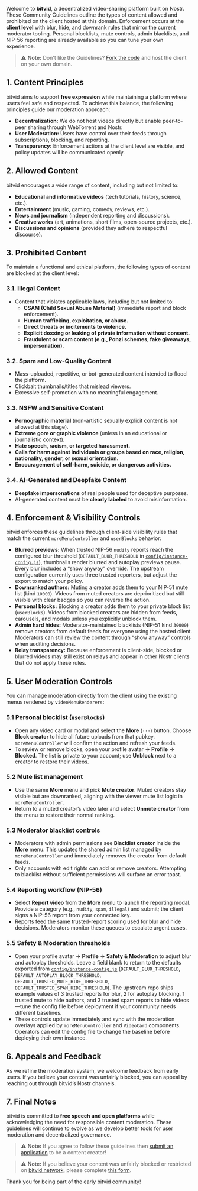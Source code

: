 Welcome to **bitvid**, a decentralized video-sharing platform built on Nostr. These Community Guidelines outline the types of content allowed and prohibited on the client hosted at this domain. Enforcement occurs at the **client level** with blur, hide, and downrank rules that mirror the current moderator tooling. Personal blocklists, mute controls, admin blacklists, and NIP-56 reporting are already available so you can tune your own experience.

> ⚠️ **Note:** Don't like the Guidelines? [Fork the code](https://github.com/PR0M3TH3AN/bitvid) and host the client on your own domain.

## **1. Content Principles**

bitvid aims to support **free expression** while maintaining a platform where users feel safe and respected. To achieve this balance, the following principles guide our moderation approach:

- **Decentralization:** We do not host videos directly but enable peer-to-peer sharing through WebTorrent and Nostr.
- **User Moderation:** Users have control over their feeds through subscriptions, blocking, and reporting.
- **Transparency:** Enforcement actions at the client level are visible, and policy updates will be communicated openly.

## **2. Allowed Content**

bitvid encourages a wide range of content, including but not limited to:

- **Educational and informative videos** (tech tutorials, history, science, etc.).
- **Entertainment** (music, gaming, comedy, reviews, etc.).
- **News and journalism** (independent reporting and discussions).
- **Creative works** (art, animations, short films, open-source projects, etc.).
- **Discussions and opinions** (provided they adhere to respectful discourse).

## **3. Prohibited Content**

To maintain a functional and ethical platform, the following types of content are blocked at the client level:

### **3.1. Illegal Content**

- Content that violates applicable laws, including but not limited to:
  - **CSAM (Child Sexual Abuse Material)** (immediate report and block enforcement).
  - **Human trafficking, exploitation, or abuse.**
  - **Direct threats or incitements to violence.**
  - **Explicit doxxing or leaking of private information without consent.**
  - **Fraudulent or scam content (e.g., Ponzi schemes, fake giveaways, impersonation).**

### **3.2. Spam and Low-Quality Content**

- Mass-uploaded, repetitive, or bot-generated content intended to flood the platform.
- Clickbait thumbnails/titles that mislead viewers.
- Excessive self-promotion with no meaningful engagement.

### **3.3. NSFW and Sensitive Content**

- **Pornographic material** (non-artistic sexually explicit content is not allowed at this stage).
- **Extreme gore or graphic violence** (unless in an educational or journalistic context).
- **Hate speech, racism, or targeted harassment.**
- **Calls for harm against individuals or groups based on race, religion, nationality, gender, or sexual orientation.**
- **Encouragement of self-harm, suicide, or dangerous activities.**

### **3.4. AI-Generated and Deepfake Content**

- **Deepfake impersonations** of real people used for deceptive purposes.
- AI-generated content must be **clearly labeled** to avoid misinformation.

## **4. Enforcement & Visibility Controls**

bitvid enforces these guidelines through client-side visibility rules that match the current `moreMenuController` and `userBlocks` behavior:

- **Blurred previews:** When trusted NIP-56 `nudity` reports reach the configured blur threshold (`DEFAULT_BLUR_THRESHOLD` in [`config/instance-config.js`](../config/instance-config.js)), thumbnails render blurred and autoplay previews pause. Every blur includes a “show anyway” override. The upstream configuration currently uses three trusted reporters, but adjust the export to match your policy.
- **Downranked authors:** Muting a creator adds them to your NIP-51 mute list (kind `10000`). Videos from muted creators are deprioritized but still visible with clear badges so you can reverse the action.
- **Personal blocks:** Blocking a creator adds them to your private block list (`userBlocks`). Videos from blocked creators are hidden from feeds, carousels, and modals unless you explicitly unblock them.
- **Admin hard hides:** Moderator-maintained blacklists (NIP-51 kind `30000`) remove creators from default feeds for everyone using the hosted client. Moderators can still review the content through “show anyway” controls when auditing decisions.
- **Relay transparency:** Because enforcement is client-side, blocked or blurred videos may still exist on relays and appear in other Nostr clients that do not apply these rules.

## **5. User Moderation Controls**

You can manage moderation directly from the client using the existing menus rendered by `videoMenuRenderers`:

### **5.1 Personal blocklist (`userBlocks`)**

- Open any video card or modal and select the **More** (`···`) button. Choose **Block creator** to hide all future uploads from that pubkey. `moreMenuController` will confirm the action and refresh your feeds.
- To review or remove blocks, open your profile avatar → **Profile** → **Blocked**. The list is private to your account; use **Unblock** next to a creator to restore their videos.

### **5.2 Mute list management**

- Use the same **More** menu and pick **Mute creator**. Muted creators stay visible but are downranked, aligning with the viewer mute list logic in `moreMenuController`.
- Return to a muted creator’s video later and select **Unmute creator** from the menu to restore their normal ranking.

### **5.3 Moderator blacklist controls**

- Moderators with admin permissions see **Blacklist creator** inside the **More** menu. This updates the shared admin list managed by `moreMenuController` and immediately removes the creator from default feeds.
- Only accounts with edit rights can add or remove creators. Attempting to blacklist without sufficient permissions will surface an error toast.

### **5.4 Reporting workflow (NIP-56)**

- Select **Report video** from the **More** menu to launch the reporting modal. Provide a category (e.g., `nudity`, `spam`, `illegal`) and submit; the client signs a NIP-56 report from your connected key.
- Reports feed the same trusted-report scoring used for blur and hide decisions. Moderators monitor these queues to escalate urgent cases.

### **5.5 Safety & Moderation thresholds**

- Open your profile avatar → **Profile** → **Safety & Moderation** to adjust blur and autoplay thresholds. Leave a field blank to return to the defaults exported from [`config/instance-config.js`](../config/instance-config.js) (`DEFAULT_BLUR_THRESHOLD`, `DEFAULT_AUTOPLAY_BLOCK_THRESHOLD`, `DEFAULT_TRUSTED_MUTE_HIDE_THRESHOLD`, `DEFAULT_TRUSTED_SPAM_HIDE_THRESHOLD`). The upstream repo ships example values of 3 trusted reports for blur, 2 for autoplay blocking, 1 trusted mute to hide authors, and 3 trusted spam reports to hide videos—tune the config file before deployment if your community needs different baselines.
- These controls update immediately and sync with the moderation overlays applied by `moreMenuController` and `VideoCard` components. Operators can edit the config file to change the baseline before deploying their own instance.

## **6. Appeals and Feedback**

As we refine the moderation system, we welcome feedback from early users. If you believe your content was unfairly blocked, you can appeal by reaching out through bitvid’s Nostr channels.

## **7. Final Notes**

bitvid is committed to **free speech and open platforms** while acknowledging the need for responsible content moderation. These guidelines will continue to evolve as we develop better tools for user moderation and decentralized governance.

> ⚠️ **Note:** If you agree to follow these guidelines then [submit an application](https://bitvid.network/?modal=application) to be a content creator!

> ⚠️ **Note:** If you believe your content was unfairly blocked or restricted on [bitvid.network](https://bitvid.network/), please complete [this form](https://bitvid.network/?modal=appeals).

Thank you for being part of the early bitvid community!
